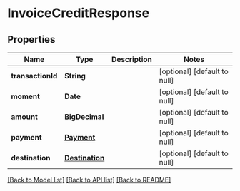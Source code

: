 # InvoiceCreditResponse

## Properties

| Name              | Type                              | Description | Notes                        |
|-------------------|-----------------------------------|-------------|------------------------------|
| **transactionId** | **String**                        |             | [optional] [default to null] |
| **moment**        | **Date**                          |             | [optional] [default to null] |
| **amount**        | **BigDecimal**                    |             | [optional] [default to null] |
| **payment**       | [**Payment**](Payment.md)         |             | [optional] [default to null] |
| **destination**   | [**Destination**](Destination.md) |             | [optional] [default to null] |

[[Back to Model list]](../../README.md#documentation-for-models) [[Back to API list]](../../README.md#documentation-for-api-endpoints) [[Back to README]](../../README.md)

